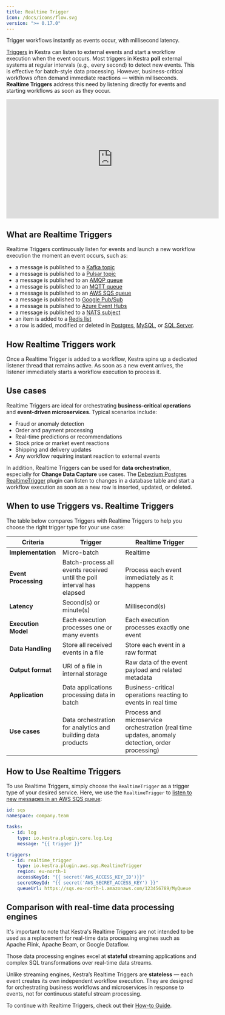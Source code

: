 ```yaml
---
title: Realtime Trigger
icon: /docs/icons/flow.svg
version: ">= 0.17.0"
---
```


Trigger workflows instantly as events occur, with millisecond latency.

[Triggers](./index.md) in Kestra can listen to external events and start a workflow execution when the event occurs. Most triggers in Kestra **poll** external systems at regular intervals (e.g., every second) to detect new events. This is effective for batch-style data processing. However, business-critical workflows often demand immediate reactions — within milliseconds. **Realtime Triggers** address this need by listening directly for events and starting workflows as soon as they occur.

<div class="video-container">
    <iframe width="560" height="315" src="https://www.youtube.com/embed/bLzk4dKc95g?si=To23PJ0Ags7Mtb7f" title="YouTube video player" frameborder="0" allow="accelerometer; autoplay; clipboard-write; encrypted-media; gyroscope; picture-in-picture; web-share" referrerpolicy="strict-origin-when-cross-origin" allowfullscreen></iframe>
</div>

## What are Realtime Triggers

Realtime Triggers continuously listen for events and launch a new workflow execution the moment an event occurs, such as:

- a message is published to a [Kafka topic](/plugins/plugin-kafka/io.kestra.plugin.kafka.realtimetrigger)
- a message is published to a [Pulsar topic](/plugins/plugin-pulsar/io.kestra.plugin.pulsar.realtimetrigger)
- a message is published to an [AMQP queue](/plugins/plugin-amqp/io.kestra.plugin.amqp.realtimetrigger)
- a message is published to an [MQTT queue](/plugins/plugin-mqtt/io.kestra.plugin.mqtt.realtimetrigger)
- a message is published to an [AWS SQS queue](/plugins/plugin-aws/sqs/io.kestra.plugin.aws.sqs.realtimetrigger)
- a message is published to [Google Pub/Sub](/plugins/plugin-gcp/pubsub/io.kestra.plugin.gcp.pubsub.realtimetrigger)
- a message is published to [Azure Event Hubs](/plugins/plugin-azure/eventhubs/io.kestra.plugin.azure.eventhubs.realtimetrigger)
- a message is published to a [NATS subject](/plugins/plugin-nats/io.kestra.plugin.nats.realtimetrigger)
- an item is added to a [Redis list](/plugins/plugin-redis/io.kestra.plugin.redis.realtimetriggerlist)
- a row is added, modified or deleted in [Postgres](/plugins/plugin-debezium-postgres/io.kestra.plugin.debezium.postgres.realtimetrigger), [MySQL](/plugins/plugin-debezium-mysql/io.kestra.plugin.debezium.mysql.realtimetrigger), or [SQL Server](/plugins/plugin-debezium-sqlserver/io.kestra.plugin.debezium.sqlserver.realtimetrigger).

## How Realtime Triggers work

Once a Realtime Trigger is added to a workflow, Kestra spins up a dedicated listener thread that remains active. As soon as a new event arrives, the listener immediately starts a workflow execution to process it.

## Use cases

Realtime Triggers are ideal for orchestrating **business-critical operations** and **event-driven microservices**. Typical scenarios include:

- Fraud or anomaly detection
- Order and payment processing
- Real-time predictions or recommendations
- Stock price or market event reactions
- Shipping and delivery updates
- Any workflow requiring instant reaction to external events

In addition, Realtime Triggers can be used for **data orchestration**, especially for **Change Data Capture** use cases. The [Debezium Postgres RealtimeTrigger](/plugins/plugin-debezium-postgres/io.kestra.plugin.debezium.postgres.realtimetrigger) plugin can listen to changes in a database table and start a workflow execution as soon as a new row is inserted, updated, or deleted.

## When to use Triggers vs. Realtime Triggers

The table below compares Triggers with Realtime Triggers to help you choose the right trigger type for your use case:

| Criteria             | Trigger                                                               | Realtime Trigger                                                                                |
|----------------------|-----------------------------------------------------------------------|-------------------------------------------------------------------------------------------------|
| **Implementation**   | Micro-batch                                                           | Realtime                                                                                        |
| **Event Processing** | Batch-process all events received until the poll interval has elapsed | Process each event immediately as it happens                                                    |
| **Latency**          | Second(s) or minute(s)                                                | Millisecond(s)                                                                                  |
| **Execution Model**  | Each execution processes one or many events                           | Each execution processes exactly one event                                                      |
| **Data Handling**    | Store all received events in a file                                   | Store each event in a raw format                                                                |
| **Output format**    | URI of a file in internal storage                                     | Raw data of the event payload and related metadata                                              |
| **Application**      | Data applications processing data in batch                            | Business-critical operations reacting to events in real time                                    |
| **Use cases**        | Data orchestration for analytics and building data products           | Process and microservice orchestration (real time updates, anomaly detection, order processing) |


## How to Use Realtime Triggers

To use Realtime Triggers, simply choose the `RealtimeTrigger` as a trigger type of your desired service. Here, we use the `RealtimeTrigger` to [listen to new messages in an AWS SQS queue](https://youtu.be/bLzk4dKc95g):

```yaml
id: sqs
namespace: company.team

tasks:
  - id: log
    type: io.kestra.plugin.core.log.Log
    message: "{{ trigger }}"

triggers:
  - id: realtime_trigger
    type: io.kestra.plugin.aws.sqs.RealtimeTrigger
    region: eu-north-1
    accessKeyId: "{{ secret('AWS_ACCESS_KEY_ID')}}"
    secretKeyId: "{{ secret('AWS_SECRET_ACCESS_KEY') }}"
    queueUrl: https://sqs.eu-north-1.amazonaws.com/123456789/MyQueue
```

## Comparison with real-time data processing engines

It's important to note that Kestra's Realtime Triggers are not intended to be used as a replacement for real-time data processing engines such as Apache Flink, Apache Beam, or Google Dataflow.

Those data processing engines excel at **stateful** streaming applications and complex SQL transformations over real-time data streams.

Unlike streaming engines, Kestra’s Realtime Triggers are **stateless** — each event creates its own independent workflow execution. They are designed for orchestrating business workflows and microservices in response to events, not for continuous stateful stream processing.

To continue with Realtime Triggers, check out their [How-to Guide](../../15.how-to-guides/realtime-triggers.md).
